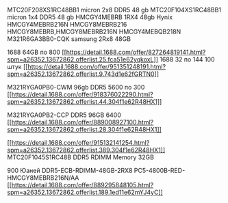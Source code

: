 MTC20F208XS1RC48BB1  micron 2x8 DDR5 48 gb
MTC20F104XS1RC48BB1  micron 1x4 DDR5 48 gb
HMCGY4MEBRB  1RX4 48gb Hynix
HMCGY4MEBRB216N
HMCGY8MEBRB216
HMCGY8MEBRB,HMCGY8MEBRB216N
HMCGY4MEBQB218N 
M321R6GA3BB0-CQK samsung 2Rx8 48GB

1688 64GB по 800 [[https://detail.1688.com/offer/827264819141.html?spm=a26352.13672862.offerlist.25.fca51e62yqkoxL]]
1688 32 по 144 100 штук [[https://detail.1688.com/offer/951351248191.html?spm=a26352.13672862.offerlist.9.743d1e62fGRTN0]]

M321RYGA0PB0-CWM 96gb DDR5 5600 по 300 [[https://detail.1688.com/offer/918376022290.html?spm=a26352.13672862.offerlist.44.304f1e62R48HX1]]

M321RYGA0PB2-CCP DDR5 96GB 6400 [[https://detail.1688.com/offer/889008927100.html?spm=a26352.13672862.offerlist.28.304f1e62R48HX1]]

[[https://detail.1688.com/offer/915132141254.html?spm=a26352.13672862.offerlist.389.304f1e62R48HX1]] MTC20F1045S1RC48B DDR5 RDIMM Memory 32GB

900 Юаней DDR5-ECB-RDIMM-48GB-2RX8 PC5-4800B-RED-HMCGY8MEBRB216N/AA [[https://detail.1688.com/offer/889295848105.html?spm=a26352.13672862.offerlist.189.1ed11e62mYJ4yC]]